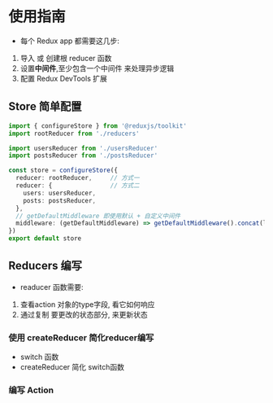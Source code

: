 # 使用指南
- 每个 Redux app 都需要这几步:
1.  导入 或 创建根 reducer 函数
2.  设置**中间件**,至少包含一个中间件 来处理异步逻辑
3.  配置 Redux DevTools 扩展 

## Store 简单配置
```ts
import { configureStore } from '@reduxjs/toolkit'
import rootReducer from './reducers'

import usersReducer from './usersReducer'
import postsReducer from './postsReducer'

const store = configureStore({
  reducer: rootReducer,     // 方式一
  reducer: {                // 方式二
    users: usersReducer,
    posts: postsReducer,
  },
  // getDefaultMiddleware 即使用默认 + 自定义中间件
  middleware: (getDefaultMiddleware) => getDefaultMiddleware().concat(loggerMiddleware), 
})
export default store
```
## Reducers 编写
- readucer 函数需要: 
1. 查看action 对象的type字段, 看它如何响应
2. 通过复制 要更改的状态部分, 来更新状态

### 使用 createReducer 简化reducer编写
- switch 函数
- createReducer 简化 switch函数

### 编写 Action
